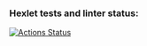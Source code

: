 ### Hexlet tests and linter status:
[![Actions Status](https://github.com/Alex-Iset/python-project-50/actions/workflows/hexlet-check.yml/badge.svg)](https://github.com/Alex-Iset/python-project-50/actions)